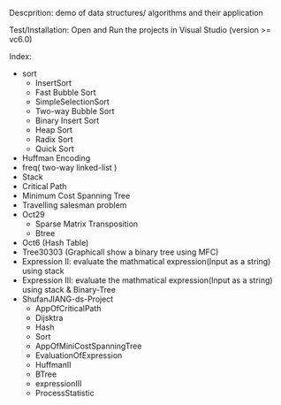 Descprition: demo of data structures/ algorithms and their application

Test/Installation: Open and Run the projects in Visual Studio (version >= vc6.0)

Index:
- sort
	- InsertSort
	- Fast Bubble Sort
	- SimpleSelectionSort
	- Two-way Bubble Sort
	- Binary Insert Sort
	- Heap Sort
	- Radix Sort
	- Quick Sort
- Huffman Encoding
- freq( two-way linked-list )
- Stack
- Critical Path
- Minimum Cost Spanning Tree
- Travelling salesman problem
- Oct29
	- Sparse Matrix Transposition
	- Btree
- Oct6 (Hash Table)
- Tree30303 (Graphicall show a binary tree using MFC)
- Expression II: evaluate the mathmatical expression(Input as a string) using stack
- Expression III: evaluate the mathmatical expression(Input as a string) using stack & Binary-Tree
- ShufanJIANG-ds-Project
	- AppOfCriticalPath          
	- Dijsktra                
	- Hash              
	- Sort
	- AppOfMiniCostSpanningTree  
	- EvaluationOfExpression
	- HuffmanII
	- BTree
	- expressionIII           
	- ProcessStatistic
